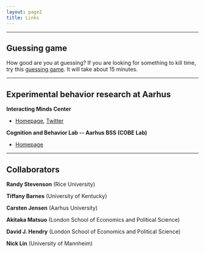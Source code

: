 ```yaml
---
layout: page2
title: Links
---
```



***
## Guessing game

How good are you at guessing? If you are looking for something to kill time, try this [guessing game](https://riceuniversity.co1.qualtrics.com/SE/?SID=SV_72R8ORYa6MDgkqF). It will take about 15 minutes. 

***
## Experimental behavior research at Aarhus
**Interacting Minds Center** 

[//]: ![imclogo](https://sites.google.com/a/interacting-minds.net/events/_/rsrc/1361076270313/config/IMC_logo_navnetraek_min_POS.png) 

* <i class="fa fa-link" aria-hidden="true"></i> [Homepage]( http://interactingminds.au.dk/), <i class="fa fa-link" aria-hidden="true"></i> [Twitter](https://twitter.com/interact_minds)

**Cognition and Behavior Lab -- Aarhus BSS (COBE Lab)**

* <i class="fa fa-link" aria-hidden="true"></i> [Homepage](http://bss.au.dk/en/cognition-and-behavior-lab/)


---
## Collaborators
 **Randy Stevenson** (Rice University) [<i class="fa fa-university" aria-hidden="true"></i>](https://politicalscience.rice.edu/randolph-stevenson) [<i class="fa fa-home" aria-hidden="true"></i>](http://www.randystevenson.com/)
 
 **Tiffany Barnes** (University of Kentucky) [<i class="fa fa-university" aria-hidden="true"></i>](https://polisci.as.uky.edu/users/tdba228) [<i class="fa fa-home" aria-hidden="true"></i>](http://www.tiffanydbarnes.weebly.com/) 

  **Carsten Jensen** (Aarhus University) [<i class="fa fa-university" aria-hidden="true"></i>](http://pure.au.dk/portal/en/persons/carsten-jensen(e5a0bf61-d07c-4171-8e65-69b2c82ed2f7).html)
  
  **Akitaka Matsuo** (London School of Economics and Political Science) [<i class="fa fa-home" aria-hidden="true"></i>](https://amatsuo.github.io/index)

 **David J. Hendry** (London School of Economics and Political Science) [<i class="fa fa-home" aria-hidden="true"></i>](http://www.davidjhendry.com/)

 **Nick Lin** (University of Mannheim) [<i class="fa fa-home" aria-hidden="true"></i>](https://nickcnlin.wordpress.com/)


